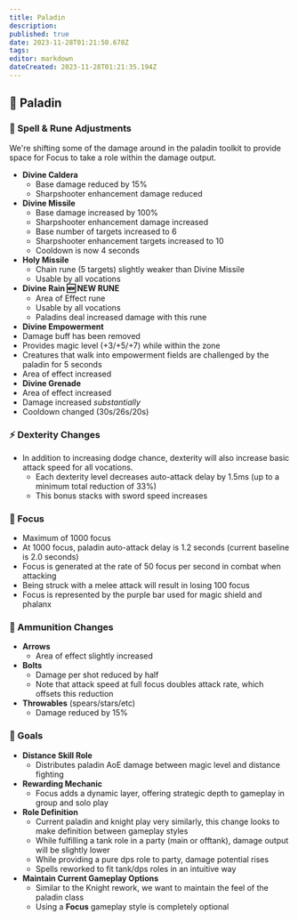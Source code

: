 ```yaml
---
title: Paladin
description: 
published: true
date: 2023-11-28T01:21:50.678Z
tags: 
editor: markdown
dateCreated: 2023-11-28T01:21:35.194Z
---
```


## 🏹 Paladin

### 🌟 Spell & Rune Adjustments
We're shifting some of the damage around in the paladin toolkit to provide space for Focus to take a role within the damage output.
- **Divine Caldera**
  - Base damage reduced by 15% 
  - Sharpshooter enhancement damage reduced
- **Divine Missile**
  - Base damage increased by 100%
  - Sharpshooter enhancement damage increased
  - Base number of targets increased to 6
  - Sharpshooter enhancement targets increased to 10
  - Cooldown is now 4 seconds
- **Holy Missile**
  - Chain rune (5 targets) slightly weaker than Divine Missile
  - Usable by all vocations
- **Divine Rain 🆕 NEW RUNE**
  - Area of Effect rune
  - Usable by all vocations
  - Paladins deal increased damage with this rune
- **Divine Empowerment**
 - Damage buff has been removed
 - Provides magic level (+3/+5/+7) while within the zone
 - Creatures that walk into empowerment fields are challenged by the paladin for 5 seconds
 - Area of effect increased
- **Divine Grenade**
 - Area of effect increased
 - Damage increased _substantially_
 - Cooldown changed (30s/26s/20s)

### ⚡ Dexterity Changes
- In addition to increasing dodge chance, dexterity will also increase basic attack speed for all vocations. 
  - Each dexterity level decreases auto-attack delay by 1.5ms (up to a minimum total reduction of 33%)
  - This bonus stacks with sword speed increases

### 🎯 Focus
- Maximum of 1000 focus 
- At 1000 focus, paladin auto-attack delay is 1.2 seconds (current baseline is 2.0 seconds)
- Focus is generated at the rate of 50 focus per second in combat when attacking 
- Being struck with a melee attack will result in losing 100 focus
- Focus is represented by the purple bar used for magic shield and phalanx

### 🏹 Ammunition Changes
- **Arrows**
  - Area of effect slightly increased
- **Bolts**
  - Damage per shot reduced by half
  - Note that attack speed at full focus doubles attack rate, which offsets this reduction
- **Throwables** (spears/stars/etc)
  - Damage reduced by 15%

### 🏁 Goals
- **Distance Skill Role**
  - Distributes paladin AoE damage between magic level and distance fighting
- **Rewarding Mechanic**
  - Focus adds a dynamic layer, offering strategic depth to gameplay in group and solo play
- **Role Definition**
  - Current paladin and knight play very similarly, this change looks to make definition between gameplay styles 
  - While fulfilling a tank role in a party (main or offtank), damage output will be slightly lower
  - While providing a pure dps role to party, damage potential rises
  - Spells reworked to fit tank/dps roles in an intuitive way
- **Maintain Current Gameplay Options**
  - Similar to the Knight rework, we want to maintain the feel of the paladin class
  - Using a **Focus** gameplay style is completely optional